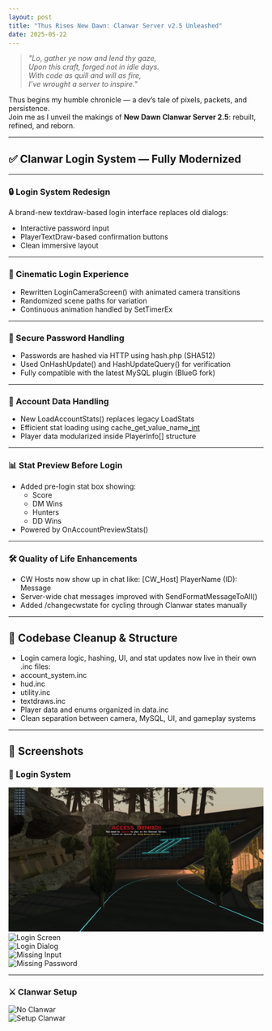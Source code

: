 ```yaml
---
layout: post
title: "Thus Rises New Dawn: Clanwar Server v2.5 Unleashed"
date: 2025-05-22
---
```


> *"Lo, gather ye now and lend thy gaze,  
> Upon this craft, forged not in idle days.  
> With code as quill and will as fire,  
> I’ve wrought a server to inspire."*

Thus begins my humble chronicle — a dev’s tale of pixels, packets, and persistence.  
Join me as I unveil the makings of **New Dawn Clanwar Server 2.5**: rebuilt, refined, and reborn.

---

## ✅ Clanwar Login System — Fully Modernized

---

### 🔒 Login System Redesign
A brand-new textdraw-based login interface replaces old dialogs:
- Interactive password input
- PlayerTextDraw-based confirmation buttons
- Clean immersive layout

---

### 📸 Cinematic Login Experience
- Rewritten LoginCameraScreen() with animated camera transitions
- Randomized scene paths for variation
- Continuous animation handled by SetTimerEx

---

### 🔑 Secure Password Handling
- Passwords are hashed via HTTP using hash.php (SHA512)
- Used OnHashUpdate() and HashUpdateQuery() for verification
- Fully compatible with the latest MySQL plugin (BlueG fork)

---

### 🧠 Account Data Handling
- New LoadAccountStats() replaces legacy LoadStats
- Efficient stat loading using cache_get_value_name[_int]()
- Player data modularized inside PlayerInfo[] structure

---

### 📊 Stat Preview Before Login
- Added pre-login stat box showing:
  - Score
  - DM Wins
  - Hunters
  - DD Wins
- Powered by OnAccountPreviewStats()

---

### 🛠️ Quality of Life Enhancements
- CW Hosts now show up in chat like: [CW_Host] PlayerName (ID): Message
- Server-wide chat messages improved with SendFormatMessageToAll()
- Added /changecwstate for cycling through Clanwar states manually

---

## 🧼 Codebase Cleanup & Structure

- Login camera logic, hashing, UI, and stat updates now live in their own .inc files:
- account_system.inc
- hud.inc
- utility.inc
- textdraws.inc
- Player data and enums organized in data.inc
- Clean separation between camera, MySQL, UI, and gameplay systems

---

## 📸 Screenshots

### 🔐 Login System

![Login Error](assets/loginerror.png)  
![Login Screen](/newdawn-devlog/assets/login.png)  
![Login Dialog](/newdawn-devlog/assets/logindialog.png)  
![Missing Input](/newdawn-devlog/assets/loginnoinput.png)  
![Missing Password](/newdawn-devlog/assets/loginnopassword.png)  

---

### ⚔️ Clanwar Setup

![No Clanwar](/newdawn-devlog/assets/nocw.png)  
![Setup Clanwar](/newdawn-devlog/assets/setupcw.png)
